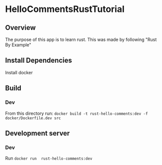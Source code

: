 # HelloCommentsRustTutorial

## Overview
The purpose of this app is to learn rust. This was made by following "Rust By Example"

## Install Dependencies
Install docker

## Build
### Dev
From this directory run: `docker build -t rust-hello-comments:dev -f docker/Dockerfile.dev src`

## Development server
### Dev
Run `docker run  rust-hello-comments:dev`